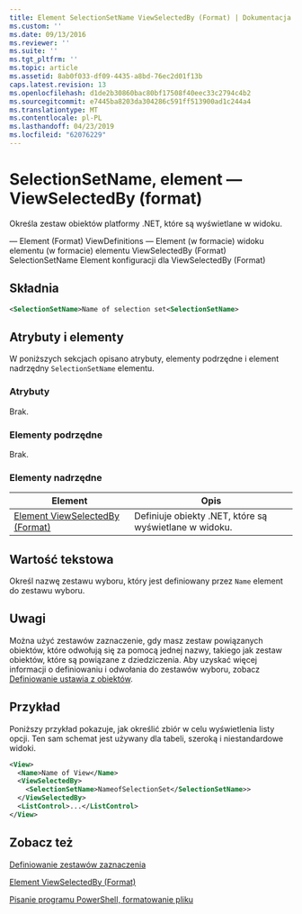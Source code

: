 ```yaml
---
title: Element SelectionSetName ViewSelectedBy (Format) | Dokumentacja firmy Microsoft
ms.custom: ''
ms.date: 09/13/2016
ms.reviewer: ''
ms.suite: ''
ms.tgt_pltfrm: ''
ms.topic: article
ms.assetid: 8ab0f033-df09-4435-a8bd-76ec2d01f13b
caps.latest.revision: 13
ms.openlocfilehash: d1de2b30860bac80bf17508f40eec33c2794c4b2
ms.sourcegitcommit: e7445ba8203da304286c591ff513900ad1c244a4
ms.translationtype: MT
ms.contentlocale: pl-PL
ms.lasthandoff: 04/23/2019
ms.locfileid: "62076229"
---
```

# <a name="selectionsetname-element-for-viewselectedby-format"></a>SelectionSetName, element — ViewSelectedBy (format)

Określa zestaw obiektów platformy .NET, które są wyświetlane w widoku.

— Element (Format) ViewDefinitions — Element (w formacie) widoku elementu (w formacie) elementu ViewSelectedBy (Format) SelectionSetName Element konfiguracji dla ViewSelectedBy (Format)

## <a name="syntax"></a>Składnia

```xml
<SelectionSetName>Name of selection set<SelectionSetName>
```

## <a name="attributes-and-elements"></a>Atrybuty i elementy

W poniższych sekcjach opisano atrybuty, elementy podrzędne i element nadrzędny `SelectionSetName` elementu.

### <a name="attributes"></a>Atrybuty

Brak.

### <a name="child-elements"></a>Elementy podrzędne

Brak.

### <a name="parent-elements"></a>Elementy nadrzędne

|Element|Opis|
|-------------|-----------------|
|[Element ViewSelectedBy (Format)](./viewselectedby-element-format.md)|Definiuje obiekty .NET, które są wyświetlane w widoku.|

## <a name="text-value"></a>Wartość tekstowa

Określ nazwę zestawu wyboru, który jest definiowany przez `Name` element do zestawu wyboru.

## <a name="remarks"></a>Uwagi

Można użyć zestawów zaznaczenie, gdy masz zestaw powiązanych obiektów, które odwołują się za pomocą jednej nazwy, takiego jak zestaw obiektów, które są powiązane z dziedziczenia. Aby uzyskać więcej informacji o definiowaniu i odwołania do zestawów wyboru, zobacz [Definiowanie ustawia z obiektów](./defining-selection-sets.md).

## <a name="example"></a>Przykład

Poniższy przykład pokazuje, jak określić zbiór w celu wyświetlenia listy opcji. Ten sam schemat jest używany dla tabeli, szeroką i niestandardowe widoki.

```xml
<View>
  <Name>Name of View</Name>
  <ViewSelectedBy>
    <SelectionSetName>NameofSelectionSet</SelectionSetName>>
  </ViewSelectedBy>
  <ListControl>...</ListControl>
</View>
```

## <a name="see-also"></a>Zobacz też

[Definiowanie zestawów zaznaczenia](./defining-selection-sets.md)

[Element ViewSelectedBy (Format)](./viewselectedby-element-format.md)

[Pisanie programu PowerShell, formatowanie pliku](./writing-a-powershell-formatting-file.md)
